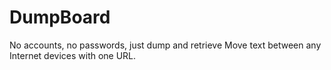 DumpBoard
=========

No accounts, no passwords, just dump and retrieve Move text between any Internet devices with one URL.